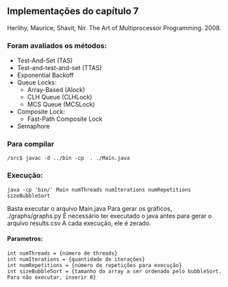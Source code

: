 ## Implementações do capítulo 7 
Herlihy, Maurice; Shavit, Nir. The Art of Multiprocessor Programming. 2008.

### Foram avaliados os métodos:

- Test-And-Set (TAS)
- Test-and-test-and-set (TTAS)
- Exponential Backoff
- Queue Locks:
  - Array-Based (Alock)
  - CLH Queue (CLHLock)
  - MCS Queue (MCSLock)
- Composite Lock:
  - Fast-Path Composite Lock
- Semaphore

### Para compilar
`/src$ javac -d ../bin -cp  . ./Main.java`

### Execução: 
`java -cp 'bin/' Main numThreads numIterations numRepetitions sizeBubbleSort`

Basta executar o arquivo Main.java
Para gerar os gráficos, ./graphs/graphs.py
É necessário ter executado o java antes para gerar o arquivo results.csv
A cada execução, ele é zerado.

#### Parametros:
    int numThreads = {número de threads} 
    int numIterations = {quantidade de iterações}
    int numRepetitions = {número de repetições para execução}
    int sizeBubbleSort = {tamanho do array a ser ordenado pelo bubbleSort. Para não executar, inserir 0}
